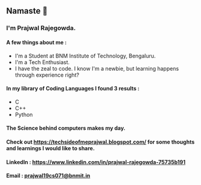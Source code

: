 ## Namaste 🙏
### I'm Prajwal Rajegowda.

#### A few things about me :
- I'm a Student at BNM Institute of Technology, Bengaluru.
- I'm a Tech Enthusiast.
- I have the zeal to code. I know I'm a newbie, but learning happens through experience right?

#### In my library of Coding Languages I found 3 results :
- C
- C++
- Python

#### The Science behind computers makes my day. 
#### Check out https://techsideofmeprajwal.blogspot.com/ for some thoughts and learnings I would like to share.

#### LinkedIn : https://www.linkedin.com/in/prajwal-rajegowda-75735b191
#### Email : prajwal19cs071@bnmit.in
